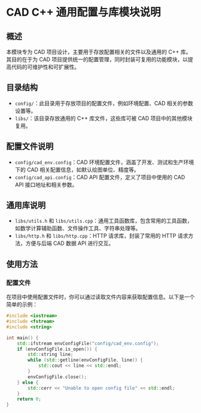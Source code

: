 # CAD C++ 通用配置与库模块说明

## 概述
本模块专为 CAD 项目设计，主要用于存放配置相关的文件以及通用的 C++ 库。其目的在于为 CAD 项目提供统一的配置管理，同时封装可复用的功能模块，以提高代码的可维护性和可扩展性。

## 目录结构
- `config/`：此目录用于存放项目的配置文件，例如环境配置、CAD 相关的参数设置等。
- `libs/`：该目录存放通用的 C++ 库文件，这些库可被 CAD 项目中的其他模块复用。

## 配置文件说明
- `config/cad_env.config`：CAD 环境配置文件，涵盖了开发、测试和生产环境下的 CAD 相关配置信息，如默认绘图单位、精度等。
- `config/cad_api.config`：CAD API 配置文件，定义了项目中使用的 CAD API 接口地址和相关参数。

## 通用库说明
- `libs/utils.h` 和 `libs/utils.cpp`：通用工具函数库，包含常用的工具函数，如数学计算辅助函数、文件操作工具、字符串处理等。
- `libs/http.h` 和 `libs/http.cpp`：HTTP 请求库，封装了常用的 HTTP 请求方法，方便与后端 CAD 数据 API 进行交互。

## 使用方法

### 配置文件
在项目中使用配置文件时，你可以通过读取文件内容来获取配置信息。以下是一个简单的示例：
```cpp
#include <iostream>
#include <fstream>
#include <string>

int main() {
    std::ifstream envConfigFile("config/cad_env.config");
    if (envConfigFile.is_open()) {
        std::string line;
        while (std::getline(envConfigFile, line)) {
            std::cout << line << std::endl;
        }
        envConfigFile.close();
    } else {
        std::cerr << "Unable to open config file" << std::endl;
    }
    return 0;
}